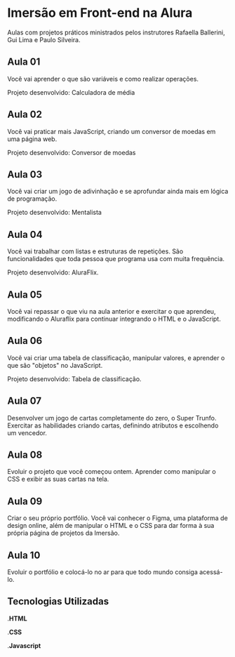 # Imersão em Front-end na Alura

Aulas com projetos práticos ministrados pelos instrutores Rafaella Ballerini, Gui Lima e Paulo Silveira.


## Aula 01
Você vai aprender o que são variáveis e como realizar operações.

Projeto desenvolvido: Calculadora de média

## Aula 02
Você vai praticar mais JavaScript, criando um conversor de moedas em uma página web.

Projeto desenvolvido: Conversor de moedas

## Aula 03
Você vai criar um jogo de adivinhação e se aprofundar ainda mais em lógica de programação.

Projeto desenvolvido: Mentalista

## Aula 04
Você vai trabalhar com listas e estruturas de repetições. São funcionalidades que toda pessoa que programa usa com muita frequência.

Projeto desenvolvido: AluraFlix.

## Aula 05
Você vai repassar o que viu na aula anterior e exercitar o que aprendeu, modificando o Aluraflix para continuar integrando o HTML e o JavaScript.

## Aula 06
Você vai criar uma tabela de classificação, manipular valores, e aprender o que são "objetos" no JavaScript.

Projeto desenvolvido: Tabela de classificação.

## Aula 07
Desenvolver um jogo de cartas completamente do zero, o Super Trunfo. Exercitar as habilidades criando cartas, definindo atributos e escolhendo um vencedor.

## Aula 08
Evoluir o projeto que você começou ontem. Aprender como manipular o CSS e exibir as suas cartas na tela.

## Aula 09
Criar o seu próprio portfólio. Você vai conhecer o Figma, uma plataforma de design online, além de manipular o HTML e o CSS para dar forma à sua própria página de projetos da Imersão.


## Aula 10 
Evoluir o portfólio e colocá-lo no ar para que todo mundo consiga acessá-lo.

## Tecnologias Utilizadas
.**HTML**

.**CSS**

.**Javascript** 























